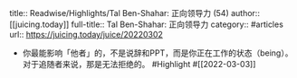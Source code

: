 title:: Readwise/Highlights/Tal Ben-Shahar: 正向领导力 (54)
author:: [[juicing.today]]
full-title:: Tal Ben-Shahar: 正向领导力
category:: #articles
url:: https://juicing.today/juice/20220302

- 你最能影响「他者」的，不是说辞和PPT，而是你正在工作的状态（being）。对于追随者来说，那是无法拒绝的。 #Highlight #[[2022-03-03]]